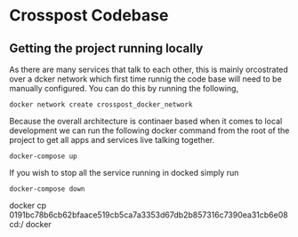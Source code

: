 # Crosspost Codebase


## Getting the project running locally
As there are many services that talk to each other, this is mainly orcostrated over a dcker network which first time runnig the code base will need to be manually configured. You can do this by running the following,

```
docker network create crosspost_docker_network
```

Because the overall architecture is continaer based when it comes to local development we can run the following docker command from the root of the project to get all apps and services live talking together.

```
docker-compose up
```

If you wish to stop all the service running in docked simply run 

```
docker-compose down
```


docker cp 0191bc78b6cb62bfaace519cb5ca7a3353d67db2b857316c7390ea31cb6e08cd:/ docker